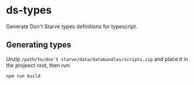 # ds-types

Generate Don't Starve types definitions for typescript.

## Generating types

Unzip `/path/to/don't starve/data/databundles/scripts.zip` and place it in the projeect root, then run:

``` sh
npm run build
```

